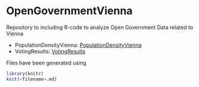 # OpenGovernmentVienna

Repository to including R-code to analyze Open Government Data related to Vienna

- PopulationDensityVienna: [PopulationDensityVienna](PopulationDensityVienna/PopulationDensityVienna.md)
- VotingResults: [VotingResults](VotingResults/README.md)

Files have been generated using 
```r 
library(knitr)
knit(<filename>.md)
```
